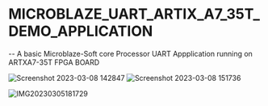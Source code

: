 # MICROBLAZE_UART_ARTIX_A7_35T_DEMO_APPLICATION

 -- A basic Microblaze-Soft core Processor UART Appplication running on ARTXA7-35T FPGA BOARD

![Screenshot 2023-03-08 142847](https://user-images.githubusercontent.com/98607828/223680593-b2801425-48ba-4997-80c1-76d2a18b96bb.jpg)
![Screenshot 2023-03-08 151736](https://user-images.githubusercontent.com/98607828/223680638-43ffba0d-3909-4785-a493-1e81b9b88fad.jpg)

![IMG20230305181729](https://user-images.githubusercontent.com/98607828/223681909-8e1b305a-60a1-40f5-b692-942a91646858.jpg)
